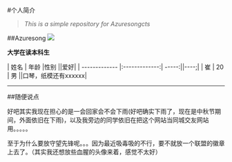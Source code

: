 #个人简介
>*This is a simple repository for Azuresongcts*

##Azuresong
![](http://u2.tdimg.com/5/208/80/_101434714140625690614860509735790084055.jpg)

**大学在读本科生**

| 姓名          | 年龄          |性别   ||爱好|
| ------------- |:-------------:| -----:||----;|
| 崔            | 20            | 男    ||口琴，纸模还有xxxxxx|

***
##随便说点

好吧其实我现在担心的是一会回家会不会下雨(好吧确实下雨了，现在是中秋节期间，外面依旧在下雨)，以及我旁边的同学依旧在把这个网站当同城交友网站用。。。。。

至于为什么要放守望先锋呢。。。因为最近吸毒吸的不行，要不就放一个联盟的徽章上去了。（其实我还想放些血腥的头像来着，感觉不太好）


